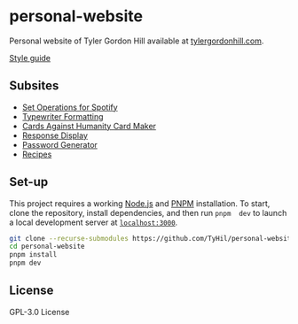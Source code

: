 # personal-website

Personal website of Tyler Gordon Hill available at
[tylergordonhill.com](https://tylergordonhill.com).

[Style guide](https://github.com/TyHil/personal-website-styles)

## Subsites

- [Set Operations for Spotify](https://github.com/TyHil/set-operations-for-spotify)
- [Typewriter Formatting](https://github.com/TyHil/typewriter-formatting)
- [Cards Against Humanity Card Maker](https://github.com/TyHil/cah-maker)
- [Response Display](https://github.com/TyHil/response-display)
- [Password Generator](https://github.com/TyHil/password-generator)
- [Recipes](https://github.com/TyHil/recipes)

## Set-up

This project requires a working [Node.js](https://nodejs.org/) and [PNPM](https://pnpm.io/)
installation. To start, clone the repository, install dependencies, and then run `pnpm  dev` to
launch a local development server at [`localhost:3000`](https://localhost:3000).

```bash
git clone --recurse-submodules https://github.com/TyHil/personal-website.git
cd personal-website
pnpm install
pnpm dev
```

## License

GPL-3.0 License
